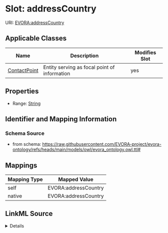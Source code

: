 

# Slot: addressCountry



URI: [EVORA:addressCountry](https://raw.githubusercontent.com/EVORA-project/evora-ontology/refs/heads/main/models/owl/evora_ontology.owl.ttl#addressCountry)



<!-- no inheritance hierarchy -->





## Applicable Classes

| Name | Description | Modifies Slot |
| --- | --- | --- |
| [ContactPoint](ContactPoint.md) | Entity serving as focal point of information |  yes  |







## Properties

* Range: [String](String.md)





## Identifier and Mapping Information







### Schema Source


* from schema: https://raw.githubusercontent.com/EVORA-project/evora-ontology/refs/heads/main/models/owl/evora_ontology.owl.ttl#




## Mappings

| Mapping Type | Mapped Value |
| ---  | ---  |
| self | EVORA:addressCountry |
| native | EVORA:addressCountry |




## LinkML Source

<details>
```yaml
name: addressCountry
from_schema: https://raw.githubusercontent.com/EVORA-project/evora-ontology/refs/heads/main/models/owl/evora_ontology.owl.ttl#
rank: 1000
alias: addressCountry
domain_of:
- ContactPoint
range: string

```
</details>